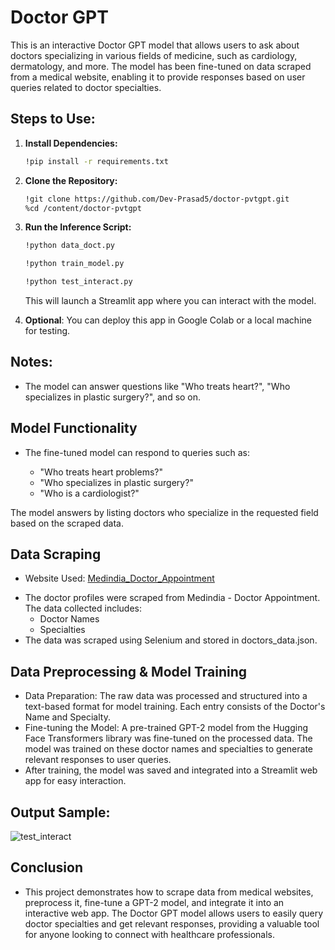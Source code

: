 # Doctor GPT

This is an interactive Doctor GPT model that allows users to ask about doctors specializing in various fields of medicine, such as cardiology, dermatology, and more. The model has been fine-tuned on data scraped from a medical website, enabling it to provide responses based on user queries related to doctor specialties.

## Steps to Use:

1. **Install Dependencies:**

   ```bash
   !pip install -r requirements.txt


2. **Clone the Repository:**

   ```bash
   !git clone https://github.com/Dev-Prasad5/doctor-pvtgpt.git
   %cd /content/doctor-pvtgpt
   ```

3. **Run the Inference Script:**
   ```bash
   !python data_doct.py
   ```

   ```bash
   !python train_model.py
   ```

   ```bash
   !python test_interact.py
   ```
   This will launch a Streamlit app where you can interact with the model.

4. **Optional**: You can deploy this app in Google Colab or a local machine for testing.

## Notes:
- The model can answer questions like "Who treats heart?", "Who specializes in plastic surgery?", and so on.

## Model Functionality

- The fine-tuned model can respond to queries such as:

    - "Who treats heart problems?"
    - "Who specializes in plastic surgery?"
    - "Who is a cardiologist?"

The model answers by listing doctors who specialize in the requested field based on the scraped data.

## Data Scraping
 * Website Used:
      [Medindia_Doctor_Appointment]([https://website-name.com](https://www.medindia.net/doctor-appointment/tele-consultation.asp?category=Allopathy%20Doctors))

 - The doctor profiles were scraped from Medindia - Doctor Appointment. The data collected includes:
    - Doctor Names
    - Specialties
- The data was scraped using Selenium and stored in doctors_data.json.

## Data Preprocessing & Model Training
 * Data Preparation:
The raw data was processed and structured into a text-based format for model training. Each entry consists of the Doctor's Name and Specialty.
* Fine-tuning the Model:
A pre-trained GPT-2 model from the Hugging Face Transformers library was fine-tuned on the processed data. The model was trained on these doctor names and specialties to generate relevant responses to user queries.
* After training, the model was saved and integrated into a Streamlit web app for easy interaction.

## Output Sample:
![test_interact](https://github.com/user-attachments/assets/d9fb45e1-5dcd-48a6-b04f-4c180376612f)

## Conclusion
* This project demonstrates how to scrape data from medical websites, preprocess it, fine-tune a GPT-2 model, and integrate it into an interactive web app. The Doctor GPT model allows users to easily query doctor specialties and get relevant responses, providing a valuable tool for anyone looking to connect with healthcare professionals.

